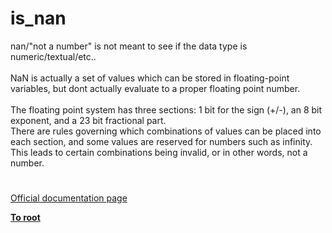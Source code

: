 # is_nan



nan/"not a number" is not meant to see if the data type is numeric/textual/etc..<br><br>NaN is actually a set of values which can be stored in floating-point variables, but dont actually evaluate to a proper floating point number.<br><br>The floating point system has three sections: 1 bit for the sign (+/-), an 8 bit exponent, and a 23 bit fractional part.<br>There are rules governing which combinations of values can be placed into each section, and some values are reserved for numbers such as infinity. This leads to certain combinations being invalid, or in other words, not a number.  

#

[Official documentation page](https://www.php.net/manual/en/function.is-nan.php)

**[To root](/README.md)**